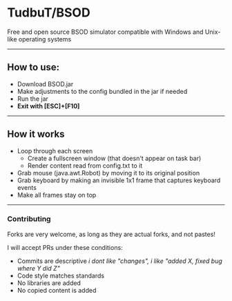 # TudbuT/BSOD
Free and open source BSOD simulator compatible with Windows and Unix-like operating systems

---

## How to use:

- Download BSOD.jar
- Make adjustments to the config bundled in the jar if needed
- Run the jar
- **Exit with [ESC]+[F10]**

---

## How it works

- Loop through each screen
  - Create a fullscreen window (that doesn't appear on task bar)
  - Render content read from config.txt to it
- Grab mouse (java.awt.Robot) by moving it to its original position
- Grab keyboard by making an invisible 1x1 frame that captures keyboard events
- Make all frames stay on top

---

### Contributing

Forks are very welcome, as long as they are actual forks, and not pastes!

I will accept PRs under these conditions:
- Commits are descriptive *i dont like "changes", i like "added X, fixed bug where Y did Z"*
- Code style matches standards
- No libraries are added
- No copied content is added